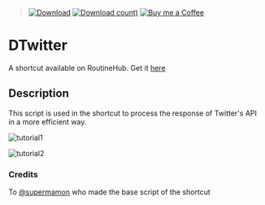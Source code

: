 >[![Download](https://img.shields.io/badge/release-v3.0.3-blue)](https://routinehub.co/shortcut/6166/)
>[![Download count)](https://img.shields.io/badge/downloads-45k-brightgreen)](https://routinehub.co/shortcut/6166/)
>[![Buy me a Coffee](https://img.shields.io/badge/donate%20on-buymeacoffee-yellow?logo=buymeacoffee)](https://www.buymeacoffee.com/heismauri)

# DTwitter
A shortcut available on RoutineHub. Get it [here](https://routinehub.co/shortcut/6166)

## Description
This script is used in the shortcut to process the response of Twitter's API in a more efficient way.

![tutorial1](https://i.imgur.com/gDH62Ph.png "How to use DTwitter: Part 1")

![tutorial2](https://i.imgur.com/sM5S4yZ.png "How to use DTwitter: Part 2")

### Credits
To [@supermamon](https://routinehub.co/user/supermamon) who made the base script of the shortcut
